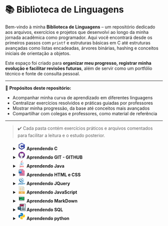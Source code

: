 # 📚 Biblioteca de Linguagens

Bem-vindo à minha **Biblioteca de Linguagens** – um repositório dedicado aos arquivos, exercícios e projetos que desenvolvi ao longo da minha jornada acadêmica como programador. Aqui você encontrará desde os primeiros passos com `printf` e estruturas básicas em C até estruturas avançadas como listas encadeadas, árvores binárias, hashing e conceitos iniciais de orientação a objetos.

Este espaço foi criado para **organizar meu progresso, registrar minha evolução e facilitar revisões futuras**, além de servir como um portfólio técnico e fonte de consulta pessoal.

---

📌 **Propósitos deste repositório:**
- Acompanhar minha curva de aprendizado em diferentes linguagens
- Centralizar exercícios resolvidos e práticas guiadas por professores
- Mostrar minha progressão, da base até conceitos mais avançados
- Compartilhar com colegas e professores, como material de referência

---

> ✔️ Cada pasta contém exercícios práticos e arquivos comentados para facilitar a leitura e o estudo posterior.

<details style="margin-left:5%">
	<summary>
		<b> 
			<img src="Assets/img/c.png" width="25px"/>
			Aprendendo C
		</b>
	</summary>
	<a href="AprendendoLinguagens/C/Estrutura_basica/main.c" style="margin-left:5%">Exercícios básicos</a>
	<br>
	<a href="AprendendoLinguagens/C/Estrutura_de_selecao/main.c" style="margin-left:5%">Estrutura de selecao</a>
	<br>
	<a href="AprendendoLinguagens/C/Estrutura de repeticao/main.c" style="margin-left:5%">Estrutura de Repeticao</a>
	<br>
	<a href="AprendendoLinguagens/C/Matrizes_E_Vetores/main.c" style="margin-left:5%">Matrizes e Vetores</a>
	<br>
	<a href="AprendendoLinguagens/C/Modularizacao/main.c" style="margin-left:5%">Modularização</a>
	<br>
	<a href="AprendendoLinguagens/C/Ponteiros/main.c" style="margin-left:5%">Ponteiros</a>
	<br>
	<a href="AprendendoLinguagens/C/Alocacao_dinamica_de_memoria/alocacao_em_vetor_dinamico.c" style="margin-left:5%">Alocação Dinâmica de Memória</a>
	<br>
	<a href="AprendendoLinguagens/C/Lista_encadeada/main.c" style="margin-left:5%">Lista Encadeada</a>
	<br>
	<a href="AprendendoLinguagens/C/Lista_encadeada_dupla/main.c" style="margin-left:5%">Lista Encadeada Dupla</a>
	<br>
	<a href="AprendendoLinguagens/C/Lisca_encadeada_FIFO/main.c" style="margin-left:5%">Lista Encadeada FIFO</a>
	<br>
	<a href="AprendendoLinguagens/C/Lista_encadeada_LIFO/main.c" style="margin-left:5%">Lista Encadeada LIFO</a>
	<br>
	<a href="AprendendoLinguagens/C/Busca_linear/main.c" style="margin-left:5%">Busca Linear</a>
	<br>
	<a href="AprendendoLinguagens/C/Busca_binaria/Busca_Binaria.c" style="margin-left:5%">Busca Binaria</a>
	<br>
	<a href="AprendendoLinguagens/C/Quick Sort" style="margin-left:5%">Quick Sort</a>
	<br>
	<a href="AprendendoLinguagens/C/Arvore_Busca_Binaria/main.c" style="margin-left:5%">Arvore Busca Binaria</a>
	<br>
	<a href="AprendendoLinguagens/C/Arvore_Busca_Balanceada/main.c" style="margin-left:5%">Arvore Busca Balanceada</a>
	<br>
	<a href="AprendendoLinguagens/C/Hashing/hash_varios_dados.c" style="margin-left:5%">Hashing</a>
	<br>
	<a href="AprendendoLinguagens/C/Orientacao_A_Objetos/main.c" style="margin-left:5%">Orientacao A Objetos</a>
	<br>
</details>
<details style="margin-left:5%">
	<summary>
		<b> 
			<img src="Assets/img/github.png" width="25px"/>
			Aprendendo GIT - GITHUB
		</b>
	</summary>
	<a href="/AprendendoLinguagens/GIT-GITHUB/Comandos_Git.mkd" style="margin-left:5%">Comandos</a>
	<br>
</details>
<details style="margin-left:5%">
	<summary>
		<b> 
			<img src="Assets/img/java.png" width="25px"/>
			Aprendendo Java
		</b>
	</summary>
	<a href="/AprendendoLinguagens/Java/Vetores/Vetores.java" style="margin-left:5%">Vetores</a>
	<br>
	<a href="/AprendendoLinguagens/Java/Listas/listas.java" style="margin-left:5%">Listas</a>
	<br>
	<a href="/AprendendoLinguagens/Java/HashMap/hashMap.java" style="margin-left:5%">HashMap</a>
	<br>
	<a href="https://github.com/GuilhermeAmarilho/Arquivos/tree/master/AprendendoLinguagens/Java/Objetos" style="margin-left:5%">Orientação a objetos</a>
	<br>
	<a href="/AprendendoLinguagens/Java/Registros/registros.java" style="margin-left:5%">Registros</a>
	<br>
	<a href="/AprendendoLinguagens/Java/Heranca/Principal.java" style="margin-left:5%">Heranças</a>
	<br>
	<a href="https://github.com/GuilhermeAmarilho/Arquivos/tree/master/AprendendoLinguagens/Java/Associacao_classes" style="margin-left:5%">Associação entre classes</a>
	<br>
	<a href="https://github.com/GuilhermeAmarilho/Arquivos/tree/master/AprendendoLinguagens/Java/Classe_abstrata_polimorfismo" style="margin-left:5%">Polimorfismo e abstração</a>
	<br>
	<a href="/AprendendoLinguagens/Java/Conexao_BD/App.java" style="margin-left:5%">Java com Banco de Dados</a>
	<br>
	<a href="/AprendendoLinguagens/Java/Interface_grafica_JSwing/main/Principal.java" style="margin-left:5%">Interfaces gráficas</a>
	<br>
</details>
<details style="margin-left:5%">
	<summary>
		<b> 
			<img src="Assets/img/htmlcss.png" width="25px"/>
			Aprendendo HTML e CSS
		</b>
	</summary>
	<a href="https://github.com/GuilhermeAmarilho/Arquivos/tree/master/AprendendoLinguagens/Html-Css/Botoes_animado" style="margin-left:5%">Botoes animado</a>
	<a href="https://guilhermeamarilho.github.io/Arquivos/AprendendoLinguagens/Html-Css/Botoes_animado/" style="margin-left:5%">Demo</a>
	<br>
	<a href="https://github.com/GuilhermeAmarilho/Arquivos/tree/master/AprendendoLinguagens/Html-Css/Carousel" style="margin-left:5%">Carrossel de imagens</a>
	<a href="https://guilhermeamarilho.github.io/Arquivos/AprendendoLinguagens/Html-Css/Carousel/" style="margin-left:5%">Demo</a>
	<br>
	<a href="https://github.com/GuilhermeAmarilho/Arquivos/tree/master/AprendendoLinguagens/Html-Css/Carregamento_neon" style="margin-left:5%">Carregamento neon</a>
	<a href="https://guilhermeamarilho.github.io/Arquivos/AprendendoLinguagens/Html-Css/Carregamento_neon/" style="margin-left:5%">Demo</a>
	<br>
	<a href="https://github.com/GuilhermeAmarilho/Arquivos/tree/master/AprendendoLinguagens/Html-Css/Carrossel_Imagens" style="margin-left:5%">Carrossel de imagens automático</a>
	<a href="https://guilhermeamarilho.github.io/Arquivos/AprendendoLinguagens/Html-Css/Carrossel_Imagens" style="margin-left:5%">Demo</a>
	<br>
	<a href="https://github.com/GuilhermeAmarilho/Arquivos/tree/master/AprendendoLinguagens/Html-Css/Cartao_flutuante/" style="margin-left:5%">Cartão flutuante</a>
	<a href="https://guilhermeamarilho.github.io/Arquivos/AprendendoLinguagens/Html-Css/Cartao_flutuante/" style="margin-left:5%">Demo</a>
	<br>
	<a href="https://github.com/GuilhermeAmarilho/Arquivos/tree/master/AprendendoLinguagens/Html-Css/Home_netflix" style="margin-left:5%">Home Netflix</a>
	<a href="https://guilhermeamarilho.github.io/Arquivos/AprendendoLinguagens/Html-Css/Home_netflix" style="margin-left:5%">Demo</a>
	<br>
	<a href="https://github.com/GuilhermeAmarilho/Arquivos/tree/master/AprendendoLinguagens/Html-Css/guilhermeamarilho.github.io" style="margin-left:5%">Primeiro portifólio</a>
	<a href="https://guilhermeamarilho.github.io/Arquivos/AprendendoLinguagens/Html-Css/guilhermeamarilho.github.io" style="margin-left:5%">Demo</a>
	<br>
	<a href="https://github.com/GuilhermeAmarilho/Arquivos/tree/master/AprendendoLinguagens/Html-Css/Navbar_dropOptions" style="margin-left:5%">Navbar com drop</a>
	<a href="https://guilhermeamarilho.github.io/Arquivos/AprendendoLinguagens/Html-Css/Navbar_dropOptions" style="margin-left:5%">Demo</a>
	<br>
	<a href="https://github.com/GuilhermeAmarilho/Arquivos/tree/master/AprendendoLinguagens/Html-Css/Projeto_responsivo_cinema" style="margin-left:5%">Projeto responsivo cinema</a>
	<a href="https://guilhermeamarilho.github.io/Arquivos/AprendendoLinguagens/Html-Css/Projeto_responsivo_cinema" style="margin-left:5%">Demo</a>
	<br>
	<a href="https://github.com/GuilhermeAmarilho/Arquivos/tree/master/AprendendoLinguagens/Html-Css/Seletor_de_cores" style="margin-left:5%">Seletor de cores</a>
	<a href="https://guilhermeamarilho.github.io/Arquivos/AprendendoLinguagens/Html-Css/Seletor_de_cores" style="margin-left:5%">Demo</a>
	<br>
	<a href="https://github.com/GuilhermeAmarilho/Arquivos/tree/master/AprendendoLinguagens/Html-Css/Social_icon_glass" style="margin-left:5%">Cartão social vitrificado</a>
	<a href="https://guilhermeamarilho.github.io/Arquivos/AprendendoLinguagens/Html-Css/Social_icon_glass" style="margin-left:5%">Demo</a>
	<br>
	<a href="https://github.com/GuilhermeAmarilho/Arquivos/tree/master/AprendendoLinguagens/Html-Css/Texto_3d" style="margin-left:5%">Texto 3d</a>
	<a href="https://guilhermeamarilho.github.io/Arquivos/AprendendoLinguagens/Html-Css/Texto_3d" style="margin-left:5%">Demo</a>
	<br>
</details>
<details style="margin-left:5%">
	<summary>
		<b> 
			<img src="Assets/img/jquery.png" width="25px"/>
			Aprendendo JQuery
		</b>
	</summary>
	<a href="/AprendendoLinguagens/Jquery/Get_Starter/Funcao_base.js" style="margin-left:5%">Introdução</a>
	<br>
	<a href="/AprendendoLinguagens/Jquery/Imprimindo_mensagem/jquery/impressao.js" style="margin-left:5%">Imprimindo mensagem</a>
	<br>
	<a href="/AprendendoLinguagens/Jquery/Animando_div/index.html" style="margin-left:5%">Animações básicas</a>
	<br>
	<a href="/AprendendoLinguagens/Jquery/Manipulacao_eventos/index.html" style="margin-left:5%">Manipulação de eventos</a>
	<br>
	<a href="/AprendendoLinguagens/Jquery/Exemplo_json/Exemplo_dados_artistas.js" style="margin-left:5%">Exemplos de JSON</a>
	<br>
	<a href="/AprendendoLinguagens/Jquery/Carregando_JSon/index.html" style="margin-left:5%">Carregar JSON com JQuery</a>
	<br>
</details>
<details style="margin-left:5%">
	<summary>
		<b> 
			<img src="Assets/img/javascript.png" width="25px"/>
			Aprendendo JavaScript
		</b>
	</summary>
	<a href="https://github.com/GuilhermeAmarilho/Arquivos/tree/master/AprendendoLinguagens/Js/Strings/contagem%20de%20letra.html" style="margin-left:5%">Strings</a>
	<br>
	<a href="https://github.com/GuilhermeAmarilho/Arquivos/tree/master/AprendendoLinguagens/Js/Numeros_complexos/NumerosComplexos.js" style="margin-left:5%">Numeros complexos</a>
	<br>
	<a href="https://github.com/GuilhermeAmarilho/Arquivos/tree/master/AprendendoLinguagens/Js/Exercicios_JS" style="margin-left:5%">Lista de xercicios</a>
	<br>
	<a href="https://github.com/GuilhermeAmarilho/Arquivos/tree/master/AprendendoLinguagens/Js/Registros" style="margin-left:5%">Registros</a>
	<br>
	<a href="https://github.com/GuilhermeAmarilho/Arquivos/tree/master/AprendendoLinguagens/Js/Objetos" style="margin-left:5%">Orientação de objetos</a>
	<br>
	<a href="https://github.com/GuilhermeAmarilho/Arquivos/tree/master/AprendendoLinguagens/Js/Eventos_basico/index.html" style="margin-left:5%">Eventos básico</a>
	<br>
	<a href="https://github.com/GuilhermeAmarilho/Arquivos/tree/master/AprendendoLinguagens/Js/Eventos_cinema/trabalhodocinema.html" style="margin-left:5%">Eventos cinema</a>
	<br>
	<a href="https://github.com/GuilhermeAmarilho/Arquivos/tree/master/AprendendoLinguagens/Js/GoogleMaps/mapa.html" style="margin-left:5%">API Google Maps</a>
	<br>
	<a href="https://github.com/GuilhermeAmarilho/Arquivos/tree/master/AprendendoLinguagens/Js/Projeto_Letroca/trabalho%20letroca.html" style="margin-left:5%">Projeto letroca</a>
	<br>
	<a href="https://github.com/GuilhermeAmarilho/Arquivos/tree/master/AprendendoLinguagens/Js/Uno/uno%20modo%202.html" style="margin-left:5%">Projeto final - Uno</a>
	<br>
</details>
<details style="margin-left:5%">
	<summary>
		<b> 
			<img src="Assets/img/markdown.png" width="25px"/>
			Aprendendo MarkDown
		</b>
	</summary>
	<a href="https://github.com/GuilhermeAmarilho/Arquivos/tree/master/AprendendoLinguagens/Markdown/Comandos_MarkDown.mkd" style="margin-left:5%">Aprendendo MarkDown</a>
</details>
<details style="margin-left:5%">
	<summary>
		<b> 
			<img src="Assets/img/sql.png" width="25px"/>
			Aprendendo SQL
		</b>
	</summary>
	<a href="https://github.com/GuilhermeAmarilho/Arquivos/tree/master/AprendendoLinguagens/Sql/Aprendendo_consultas/lista05.sql" style="margin-left:5%">Aprendendo Consultas</a>
	<br>
	<a href="https://github.com/GuilhermeAmarilho/Arquivos/tree/master/AprendendoLinguagens/Sql/Tabela_amigos/Tabela-amigos.sql" style="margin-left:5%">Tabela amigos</a>
	<br>
	<a href="https://github.com/GuilhermeAmarilho/Arquivos/tree/master/AprendendoLinguagens/Sql/Tabela_empresa/Tabela-empresa.sql" style="margin-left:5%">Tabela empresa</a>
	<br>
	<a href="https://github.com/GuilhermeAmarilho/Arquivos/tree/master/AprendendoLinguagens/Sql/Tabela_escola/SQL-Escola.sql" style="margin-left:5%">Tabela escola</a>
	<br>
	<a href="https://github.com/GuilhermeAmarilho/Arquivos/tree/master/AprendendoLinguagens/Sql/Tabela_EuCosinheiro/SQL-eucozinho.sql" style="margin-left:5%">Tabela EuCosinheiro</a>
	<br>
	<a href="https://github.com/GuilhermeAmarilho/Arquivos/tree/master/AprendendoLinguagens/Sql/Tabela_EverNote/Tabela-evernote.sql" style="margin-left:5%">Tabela EverNote</a>
	<br>
	<a href="https://github.com/GuilhermeAmarilho/Arquivos/tree/master/AprendendoLinguagens/Sql/Tabela_loja/base.sql" style="margin-left:5%">Tabela loja</a>
	<br>
	<a href="https://github.com/GuilhermeAmarilho/Arquivos/tree/master/AprendendoLinguagens/Sql/Tabela_produto/tabela-produto.sql" style="margin-left:5%">Tabela produto</a>
	<br>
	<a href="https://github.com/GuilhermeAmarilho/Arquivos/tree/master/AprendendoLinguagens/Sql/Tabela_uber/Tabela-uber.sql" style="margin-left:5%">Tabela uber</a>
	<br>
</details>
<details style="margin-left:5%">
	<summary>
		<b> 
			<img src="Assets/img/python.png" width="25px"/>
			Aprendendo python
		</b>
	</summary>
	<a href="/AprendendoLinguagens/Python/Comandos_Basicos/main.py" style="margin-left:5%">Comandos básicos</a>
	<br>
	<a href="/AprendendoLinguagens/Python/Entrada_E_Saida/main.py" style="margin-left:5%">Entradas e saidas</a>
	<br>
	<a href="/AprendendoLinguagens/Python/Estrutura_Condicional/main.py" style="margin-left:5%">Estrutura condicional</a>
	<br>
	<a href="/AprendendoLinguagens/Python/Extrutura_De_Repeticao/main.py" style="margin-left:5%">Extrutura de repeticao</a>
	<br>
	<a href="/AprendendoLinguagens/Python/Strings/main.py" style="margin-left:5%">Strings</a>
	<br>
	<a href="/AprendendoLinguagens/Python/Sequencias/main.py" style="margin-left:5%">Sequências</a>
	<br>
	<a href="/AprendendoLinguagens/Python/Listas/main.py" style="margin-left:5%">Listas</a>
	<br>
	<a href="/AprendendoLinguagens/Python/Procedimentos/main.py" style="margin-left:5%">Procedimentos</a>
	<br>
	<a href="/AprendendoLinguagens/Python/Funcoes/main.py" style="margin-left:5%">Funções</a>
	<br>
	<a href="/AprendendoLinguagens/Python/Matrizes/main.py" style="margin-left:5%">Matrizes</a>
	<br>
	<a href="/AprendendoLinguagens/Python/Arquivos/main.py" style="margin-left:5%">Arquivos</a>
	<br>
	<a href="/AprendendoLinguagens/Python/Orientacao_A_Objetos/main.py" style="margin-left:5%">Orientação a objetos</a>
	<br>
	<a href="/AprendendoLinguagens/Python/Arquivos_Com_POO/main.py" style="margin-left:5%">Arquivos com POO</a>
	<br>
	<a href="/AprendendoLinguagens/Python/Bibliotecas/main.py" style="margin-left:5%">Pyxel</a>
	<br>
	<a href="/AprendendoLinguagens/Python/DB_PostgreSQL/main.py" style="margin-left:5%">Banco de dados PostgreSQL</a>
	<br>
	<a href="/AprendendoLinguagens/Python/Bibliotecas" style="margin-left:5%">Bibliotecas para python</a>
</details>
